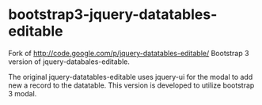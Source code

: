 # bootstrap3-jquery-datatables-editable
Fork of http://code.google.com/p/jquery-datatables-editable/
Bootstrap 3 version of jquery-databales-editable.

The original jquery-datatables-editable uses jquery-ui for the modal to add new a record to the datatable. This version is
developed to utilize bootstrap 3 modal.
